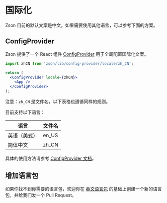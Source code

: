 # 国际化

Zson 目前的默认文案是中文，如果需要使用其他语言，可以参考下面的方案。

## ConfigProvider

Zson 提供了一个 React 组件 [ConfigProvider](#/components/config-provider) 用于全局配置国际化文案。

```jsx
import zhCN from 'zson/lib/config-provider/locale/zh_CN';

return (
  <ConfigProvider locale={zhCN}>
    <App />
  </ConfigProvider>
);
```

注意：`zh_CN` 是文件名，以下表格也遵循同样的规则。

目前支持以下语言：

| 语言         | 文件名 |
| ------------ | ------ |
| 英语（美式） | en_US  |
| 简体中文     | zh_CN  |

具体的使用方法请参考 [ConfigProvider 文档](#/components/config-provider)。

## 增加语言包

如果你找不到你需要的语言包，欢迎你在 [英文语言包](https://github.com/ZhongAnTech/zarm/blob/master/packages/zarm/src/config-provider/locale/en_US.tsx) 的基础上创建一个新的语言包，并给我们发一个 Pull Request。
